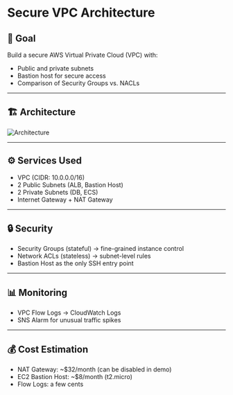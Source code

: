 # Secure VPC Architecture

## 🎯 Goal
Build a secure AWS Virtual Private Cloud (VPC) with:
- Public and private subnets
- Bastion host for secure access
- Comparison of Security Groups vs. NACLs

---

## 🏗️ Architecture
![Architecture](architecture.png)

---

## ⚙️ Services Used
- VPC (CIDR: 10.0.0.0/16)
- 2 Public Subnets (ALB, Bastion Host)
- 2 Private Subnets (DB, ECS)
- Internet Gateway + NAT Gateway

---

## 🔒 Security
- Security Groups (stateful) → fine-grained instance control
- Network ACLs (stateless) → subnet-level rules
- Bastion Host as the only SSH entry point

---

## 📊 Monitoring
- VPC Flow Logs → CloudWatch Logs
- SNS Alarm for unusual traffic spikes

---

## 💰 Cost Estimation
- NAT Gateway: ~$32/month (can be disabled in demo)
- EC2 Bastion Host: ~$8/month (t2.micro)
- Flow Logs: a few cents